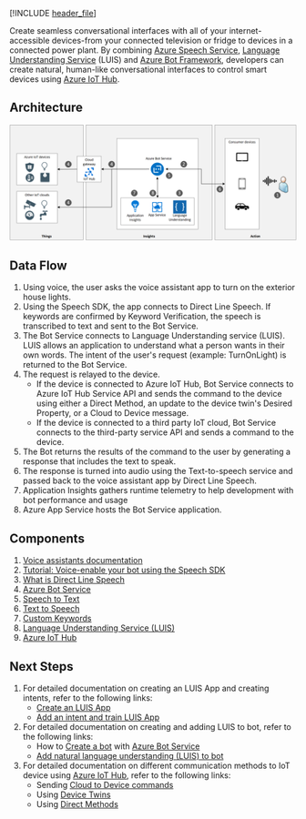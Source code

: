 
<!-- cSpell:ignore khilscher -->



[!INCLUDE [header_file](../../../includes/sol-idea-header.md)]

Create seamless conversational interfaces with all of your internet-accessible devices-from your connected television or fridge to devices in a connected power plant. By combining [Azure Speech Service](/azure/cognitive-services/speech-service/overview), [Language Understanding Service](/azure/cognitive-services/luis/) (LUIS) and [Azure Bot Framework](/azure/bot-service/?view=azure-bot-service-4.0), developers can create natural, human-like conversational interfaces to control smart devices using [Azure IoT Hub](https://azure.microsoft.com/services/iot-hub/).

## Architecture

![Architecture diagram](../media/controlling-iot-devices-using-voice.svg)

## Data Flow

1. Using voice, the user asks the voice assistant app to turn on the exterior house lights.
1. Using the Speech SDK, the app connects to Direct Line Speech. If keywords are confirmed by Keyword Verification, the speech is transcribed to text and sent to the Bot Service.
1. The Bot Service connects to Language Understanding service (LUIS). LUIS allows an application to understand what a person wants in their own words. The intent of the user's request (example: TurnOnLight) is returned to the Bot Service.
1. The request is relayed to the device.
    * If the device is connected to Azure IoT Hub, Bot Service connects to Azure IoT Hub Service API and sends the command to the device using either a Direct Method, an update to the device twin's Desired Property, or a Cloud to Device message.
    * If the device is connected to a third party IoT cloud, Bot Service connects to the third-party service API and sends a command to the device.
1. The Bot returns the results of the command to the user by generating a response that includes the text to speak.
1. The response is turned into audio using the Text-to-speech service and passed back to the voice assistant app by Direct Line Speech.
1. Application Insights gathers runtime telemetry to help development with bot performance and usage
1. Azure App Service hosts the Bot Service application.

## Components

1. [Voice assistants documentation](/azure/cognitive-services/speech-service/index-voice-assistants)
1. [Tutorial: Voice-enable your bot using the Speech SDK](/azure/cognitive-services/speech-service/tutorial-voice-enable-your-bot-speech-sdk)
1. [What is Direct Line Speech](/azure/cognitive-services/speech-service/direct-line-speech)
1. [Azure Bot Service](/azure/bot-service/?view=azure-bot-service-4.0)
1. [Speech to Text](/azure/cognitive-services/speech-service/speech-to-text)
1. [Text to Speech](/azure/cognitive-services/speech-service/text-to-speech)
1. [Custom Keywords](/azure/cognitive-services/speech-service/speech-devices-sdk-create-kws)
1. [Language Understanding Service (LUIS)](/azure/cognitive-services/luis/)
1. [Azure IoT Hub](https://azure.microsoft.com/services/iot-hub/)

## Next Steps

1. For detailed documentation on creating an LUIS App and creating intents, refer to the following links:
    * [Create an LUIS App](https://docs.microsoft.com/en-us/azure/cognitive-services/luis/luis-how-to-start-new-app)
    * [Add an intent and train LUIS App](https://docs.microsoft.com/en-us/azure/cognitive-services/luis/luis-how-to-add-intents)
1. For detailed documentation on creating and adding LUIS to bot, refer to the following links:
   * How to [Create a bot](https://docs.microsoft.com/en-us/azure/bot-service/abs-quickstart?view=azure-bot-service-4.0) with [Azure Bot Service](/azure/bot-service/?view=azure-bot-service-4.0)
   * [Add natural language understanding (LUIS) to bot](https://docs.microsoft.com/en-us/azure/bot-service/bot-builder-howto-v4-luis?view=azure-bot-service-4.0&tabs=csharp)
1. For detailed documentation on different communication methods to IoT device using [Azure IoT Hub](https://azure.microsoft.com/services/iot-hub/), refer to the following links:
   * Sending [Cloud to Device commands](https://docs.microsoft.com/en-us/azure/iot-hub/iot-hub-csharp-csharp-c2d)
   * Using [Device Twins](https://docs.microsoft.com/en-us/azure/iot-hub/iot-hub-csharp-csharp-twin-getstarted)
   * Using [Direct Methods](https://docs.microsoft.com/en-us/azure/iot-hub/iot-hub-devguide-direct-methods)
